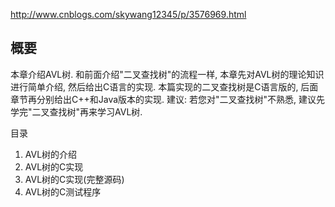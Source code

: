 http://www.cnblogs.com/skywang12345/p/3576969.html

## 概要

本章介绍AVL树. 和前面介绍"二叉查找树"的流程一样, 本章先对AVL树的理论知识进行简单介绍, 然后给出C语言的实现. 本篇实现的二叉查找树是C语言版的, 后面章节再分别给出C++和Java版本的实现. 
建议: 若您对"二叉查找树"不熟悉, 建议先学完"二叉查找树"再来学习AVL树. 

目录

1. AVL树的介绍
2. AVL树的C实现
3. AVL树的C实现(完整源码)
4. AVL树的C测试程序